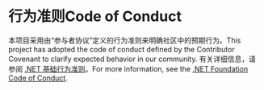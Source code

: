 # <a name="code-of-conduct"></a><span data-ttu-id="aa210-101">行为准则</span><span class="sxs-lookup"><span data-stu-id="aa210-101">Code of Conduct</span></span>

<span data-ttu-id="aa210-102">本项目采用由“参与者协议”定义的行为准则来明确社区中的预期行为。</span><span class="sxs-lookup"><span data-stu-id="aa210-102">This project has adopted the code of conduct defined by the Contributor Covenant to clarify expected behavior in our community.</span></span>
<span data-ttu-id="aa210-103">有关详细信息，请参阅 [.NET 基础行为准则](https://dotnetfoundation.org/code-of-conduct)。</span><span class="sxs-lookup"><span data-stu-id="aa210-103">For more information, see the [.NET Foundation Code of Conduct](https://dotnetfoundation.org/code-of-conduct).</span></span>
